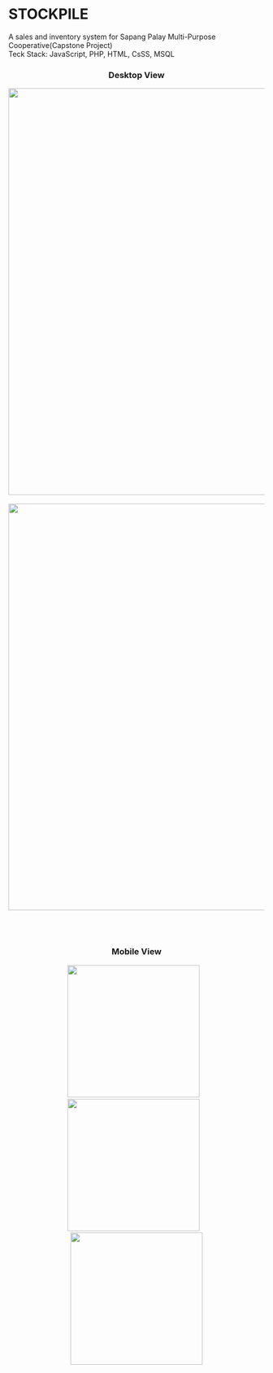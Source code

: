 # STOCKPILE
<p>
  A sales and inventory system for Sapang Palay Multi-Purpose Cooperative(Capstone Project)
  <br> 
  Teck Stack: JavaScript, PHP, HTML, CsSS, MSQL
</p>

<div align="center">
  <h3>Desktop View</h3>
  <img src="https://github.com/vid-db/fb_clone/assets/153529283/ebe0fd24-a156-43a4-9510-f0fc73f9c8773" width="800"/>
  <br> <br> 
  <img src="https://github.com/vid-db/fb_clone/assets/153529283/a8e5e026-adb4-4ab6-bffc-8ff3533b963a3" width="800"/>
</div>

 <br> <br> 
 
<div align="center">
  <h3>Mobile View</h3>
  <img src="https://github.com/vid-db/fb_clone/assets/153529283/b0864592-54ab-457d-bb0c-fd8704199ab0"width="260"/>
  &nbsp;&nbsp;
  <img src="https://github.com/vid-db/fb_clone/assets/153529283/24d6083b-e069-4b5f-b31e-a174dfa905ac"width="260"/>
  &nbsp;&nbsp;
  <img src="https://github.com/vid-db/fb_clone/assets/153529283/f937af8a-a99c-47cc-a860-b8624abd6aa5"width="260"/>
</div>
